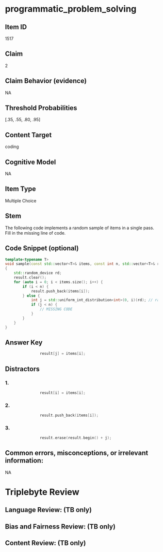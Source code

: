 # programmatic_problem_solving

## Item ID
1517

## Claim
2

## Claim Behavior (evidence)
NA

## Threshold Probabilities
[.35, .55, .80, .95]

## Content Target
coding

## Cognitive Model
NA

## Item Type
Multiple Choice

## Stem
The following code implements a random sample of items in a single pass.  Fill in the missing line of code.

## Code Snippet (optional)
```cpp
template<typename T>
void sample(const std::vector<T>& items, const int n, std::vector<T>& result)
{
    std::random_device rd;
    result.clear();
    for (auto i = 0; i < items.size(); i++) {
        if (i < n) {
            result.push_back(items[i]);
        } else {
            int j = std::uniform_int_distribution<int>(0, i)(rd); // random integer, inclusive
            if (j < n) {
                // MISSING CODE
            }
        }
    }
}
```

## Answer Key
```cpp
                result[j] = items[i];
```

## Distractors

### 1.
```cpp
                result[i] = items[i];
```

### 2.
```cpp
                result.push_back(items[i]);
```

### 3.
```cpp
                result.erase(result.begin() + j);
```

## Common errors, misconceptions, or irrelevant information:
NA

# Triplebyte Review


## Language Review: (TB only)


## Bias and Fairness Review: (TB only)


## Content Review: (TB only)
